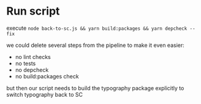 # Run script

execute `node back-to-sc.js && yarn build:packages && yarn depcheck --fix`

we could delete several steps from the pipeline to make it even easier:

- no lint checks
- no tests
- no depcheck
- no build:packages check

but then our script needs to build the typography package explicitly to switch typography back to SC
